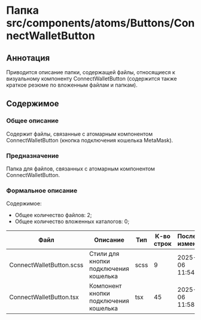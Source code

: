# Папка src/components/atoms/Buttons/ConnectWalletButton

## Аннотация

Приводится описание папки, содержащей файлы, относящиеся к визуальному компоненту ConnectWalletButton
(содержится также краткое резюме по вложенным файлам и папкам).

## Содержимое

### Общее описание

Содержит файлы, связанные с атомарным компонентом ConnectWalletButton (кнопка подключения кошелька 
MetaMask).

### Предназначение

Папка для файлов, связанных с атомарным компонентом ConnectWalletButton.

### Формальное описание

Содержимое:
* Общее количество файлов: 2;
* Общее количество вложенных каталогов: 0;

| Файл                     | Описание                              | Тип  | К-во строк | Последнее изменение |
|--------------------------|---------------------------------------|------|------------|---------------------|
| ConnectWalletButton.scss | Стили для кнопки подключения кошелька | scss | 9          | 2025-05-06 11:54:12 |
| ConnectWalletButton.tsx  | Компонент кнопки подключения кошелька | tsx  | 45         | 2025-05-06 11:58:16 |

